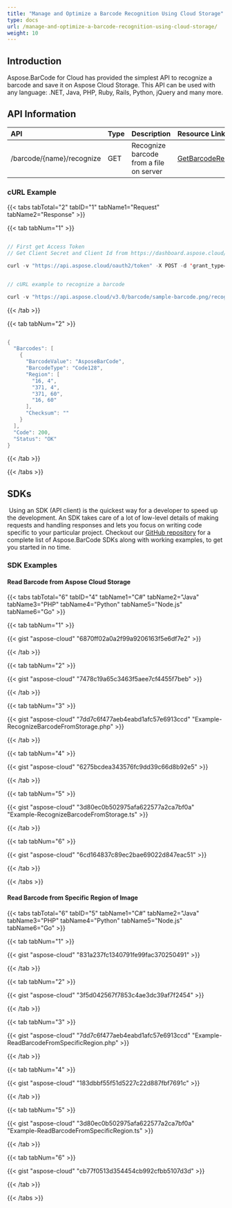 ```yaml
---
title: "Manage and Optimize a Barcode Recognition Using Cloud Storage"
type: docs
url: /manage-and-optimize-a-barcode-recognition-using-cloud-storage/
weight: 10
---
```


## **Introduction**
Aspose.BarCode for Cloud has provided the simplest API to recognize a barcode and save it on Aspose Cloud Storage. This API can be used with any language: .NET, Java, PHP, Ruby, Rails, Python, jQuery and many more.

## **API Information**

|**API**|**Type**|**Description**|**Resource Link**|
| :- | :- | :- | :- |
|/barcode/{name}/recognize|GET|Recognize barcode from a file on server|[GetBarcodeRecognize](https://apireference.aspose.cloud/barcode/#/Barcode/GetBarcodeRecognize)|

### **cURL Example**
{{< tabs tabTotal="2" tabID="1" tabName1="Request" tabName2="Response" >}}

{{< tab tabNum="1" >}}

```java

// First get Access Token
// Get Client Secret and Client Id from https://dashboard.aspose.cloud/

curl -v "https://api.aspose.cloud/oauth2/token" -X POST -d 'grant_type=client_credentials&client_id=XXXXXXXXX&client_secret=XXXXXXXXX' -H "Content-Type: application/x-www-form-urlencoded" -H "Accept: application/json"

```
```java

// cURL example to recognize a barcode

curl -v "https://api.aspose.cloud/v3.0/barcode/sample-barcode.png/recognize?type=Code128&format=png" -X GET -H "Content-Type: application/json" -H "Accept: application/json"

```

{{< /tab >}}

{{< tab tabNum="2" >}}

```java

{
  "Barcodes": [
    {
      "BarcodeValue": "AsposeBarCode",
      "BarcodeType": "Code128",
      "Region": [
        "16, 4",
        "371, 4",
        "371, 60",
        "16, 60"
      ],
      "Checksum": ""
    }
  ],
  "Code": 200,
  "Status": "OK"
}

```

{{< /tab >}}

{{< /tabs >}}
## **SDKs**
 Using an SDK (API client) is the quickest way for a developer to speed up the development. An SDK takes care of a lot of low-level details of making requests and handling responses and lets you focus on writing code specific to your particular project. Checkout our [GitHub repository](https://github.com/aspose-barcode-cloud) for a complete list of Aspose.BarCode SDKs along with working examples, to get you started in no time.
### **SDK Examples**
#### **Read Barcode from Aspose Cloud Storage**
{{< tabs tabTotal="6" tabID="4" tabName1="C#" tabName2="Java" tabName3="PHP" tabName4="Python" tabName5="Node.js" tabName6="Go" >}}

{{< tab tabNum="1" >}}

{{< gist "aspose-cloud" "6870ff02a0a2f99a9206163f5e6df7e2" >}}

{{< /tab >}}

{{< tab tabNum="2" >}}

{{< gist "aspose-cloud" "7478c19a65c3463f5aee7cf4455f7beb" >}}

{{< /tab >}}

{{< tab tabNum="3" >}}

{{< gist "aspose-cloud" "7dd7c6f477aeb4eabd1afc57e6913ccd" "Example-RecognizeBarcodeFromStorage.php" >}}

{{< /tab >}}

{{< tab tabNum="4" >}}

{{< gist "aspose-cloud" "6275bcdea343576fc9dd39c66d8b92e5" >}}

{{< /tab >}}

{{< tab tabNum="5" >}}

{{< gist "aspose-cloud" "3d80ec0b502975afa622577a2ca7bf0a" "Example-RecognizeBarcodeFromStorage.ts" >}}

{{< /tab >}}

{{< tab tabNum="6" >}}

{{< gist "aspose-cloud" "6cd164837c89ec2bae69022d847eac51" >}}

{{< /tab >}}

{{< /tabs >}}
#### **Read Barcode from Specific Region of Image**
{{< tabs tabTotal="6" tabID="5" tabName1="C#" tabName2="Java" tabName3="PHP" tabName4="Python" tabName5="Node.js" tabName6="Go" >}}

{{< tab tabNum="1" >}}

{{< gist "aspose-cloud" "831a237fc1340791fe99fac370250491" >}}

{{< /tab >}}

{{< tab tabNum="2" >}}

{{< gist "aspose-cloud" "3f5d042567f7853c4ae3dc39af7f2454" >}}

{{< /tab >}}

{{< tab tabNum="3" >}}

{{< gist "aspose-cloud" "7dd7c6f477aeb4eabd1afc57e6913ccd" "Example-ReadBarcodeFromSpecificRegion.php" >}}

{{< /tab >}}

{{< tab tabNum="4" >}}

{{< gist "aspose-cloud" "183dbbf55f51d5227c22d887fbf7691c" >}}

{{< /tab >}}

{{< tab tabNum="5" >}}

{{< gist "aspose-cloud" "3d80ec0b502975afa622577a2ca7bf0a" "Example-ReadBarcodeFromSpecificRegion.ts" >}}

{{< /tab >}}

{{< tab tabNum="6" >}}

{{< gist "aspose-cloud" "cb77f0513d354454cb992cfbb5107d3d" >}}

{{< /tab >}}

{{< /tabs >}}
